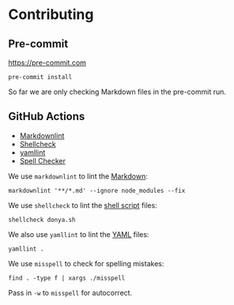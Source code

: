 # Contributing

## Pre-commit

<https://pre-commit.com>

```
pre-commit install
```

So far we are only checking Markdown files in the pre-commit run.

## GitHub Actions

- [Markdownlint](https://www.npmjs.com/package/markdownlint-cli)
- [Shellcheck](https://github.com/koalaman/shellcheck)
- [yamllint](https://yamllint.readthedocs.io/en/stable/)
- [Spell Checker](https://github.com/client9/misspell)

We use `markdownlint` to lint the [Markdown](https://daringfireball.net/projects/markdown/):

```
markdownlint '**/*.md' --ignore node_modules --fix
```

We use `shellcheck` to lint the [shell script](https://en.wikipedia.org/wiki/Shell_script) files:

```
shellcheck donya.sh
```

We also use `yamllint` to lint the [YAML](https://yaml.org/) files:

```
yamllint .
```

We use `misspell` to check for spelling mistakes:

```shell
find . -type f | xargs ./misspell
```

Pass in `-w` to `misspell` for autocorrect.
